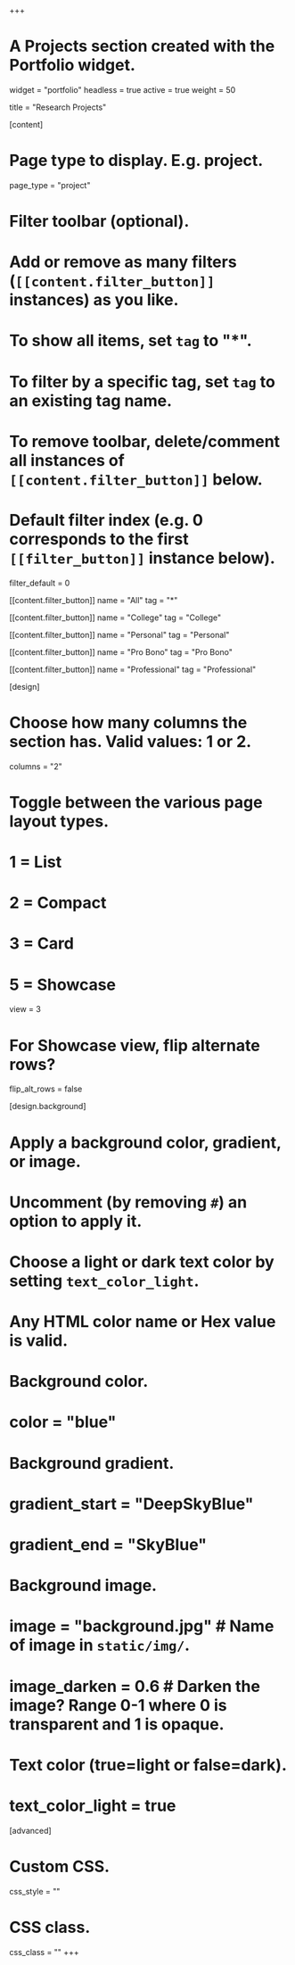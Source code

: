 +++
# A Projects section created with the Portfolio widget.
widget = "portfolio"
headless = true
active = true
weight = 50
  
title = "Research Projects"
  
[content]
  # Page type to display. E.g. project.
page_type = "project"
  
  # Filter toolbar (optional).
  # Add or remove as many filters (`[[content.filter_button]]` instances) as you like.
  # To show all items, set `tag` to "*".
  # To filter by a specific tag, set `tag` to an existing tag name.
  # To remove toolbar, delete/comment all instances of `[[content.filter_button]]` below.
  
  # Default filter index (e.g. 0 corresponds to the first `[[filter_button]]` instance below).
filter_default = 0
  
[[content.filter_button]]
name = "All"
tag = "*"
  
[[content.filter_button]]
name = "College"
tag = "College"
  
[[content.filter_button]]
name = "Personal"
tag = "Personal"
  
[[content.filter_button]]
name = "Pro Bono"
tag = "Pro Bono"
  
[[content.filter_button]]
name = "Professional"
tag = "Professional"
  
[design]
  # Choose how many columns the section has. Valid values: 1 or 2.
columns = "2"
  
  # Toggle between the various page layout types.
  #   1 = List
  #   2 = Compact
  #   3 = Card
  #   5 = Showcase
view = 3
  
  # For Showcase view, flip alternate rows?
flip_alt_rows = false
  
[design.background]
  # Apply a background color, gradient, or image.
  #   Uncomment (by removing `#`) an option to apply it.
  #   Choose a light or dark text color by setting `text_color_light`.
  #   Any HTML color name or Hex value is valid.
  
  # Background color.
  # color = "blue"
  
  # Background gradient.
  # gradient_start = "DeepSkyBlue"
  # gradient_end = "SkyBlue"
  
  # Background image.
  # image = "background.jpg"  # Name of image in `static/img/`.
  # image_darken = 0.6  # Darken the image? Range 0-1 where 0 is transparent and 1 is opaque.
  
  # Text color (true=light or false=dark).
  # text_color_light = true  
  
[advanced]
  # Custom CSS. 
css_style = ""
  
  # CSS class.
css_class = ""
+++
    